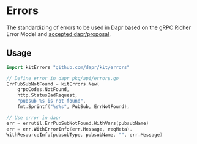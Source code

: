 # Errors

The standardizing of errors to be used in Dapr based on the gRPC Richer Error Model and [accepted dapr/proposal](https://github.com/dapr/proposals/blob/main/0009-BCIRS-error-handling-codes.md).

## Usage

```go
import kitErrors "github.com/dapr/kit/errors"

// Define error in dapr pkg/api/errors.go
ErrPubSubNotFound = kitErrors.New(
    grpcCodes.NotFound,
    http.StatusBadRequest,
    "pubsub %s is not found",
    fmt.Sprintf("%s%s", PubSub, ErrNotFound),

// Use error in dapr
err = errutil.ErrPubSubNotFound.WithVars(pubsubName)
err = err.WithErrorInfo(err.Message, reqMeta).
WithResourceInfo(pubsubType, pubsubName, "", err.Message)
```
